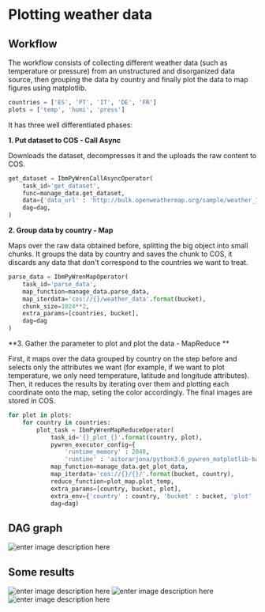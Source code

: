 # Plotting weather data

## Workflow

The workflow consists of collecting different weather data (such as temperature or pressure) from an unstructured and disorganized data source, then grouping the data by country and finally plot the data to map figures using matplotlib.

```python
countries = ['ES', 'PT', 'IT', 'DE', 'FR']
plots = ['temp', 'humi', 'press']
```

It has three well differentiated phases:

**1. Put dataset to COS - Call Async**

Downloads the dataset, decompresses it and the uploads the raw content to COS.

```python
get_dataset = IbmPyWrenCallAsyncOperator(
    task_id='get_dataset',
    func=manage_data.get_dataset,
    data={'data_url' : 'http://bulk.openweathermap.org/sample/weather_16.json.gz', 'bucket' : bucket},
    dag=dag,
)
```

**2. Group data by country - Map**

Maps over the raw data obtained before, splitting the big object into small chunks.
It groups the data by country and saves the chunk to COS, it discards any data that don't correspond to the countries we want to treat.

```python
parse_data = IbmPyWrenMapOperator(
    task_id='parse_data',
    map_function=manage_data.parse_data,
    map_iterdata='cos://{}/weather_data'.format(bucket),
    chunk_size=1024**2,
    extra_params=[countries, bucket],
    dag=dag
)
```

**3. Gather the parameter to plot and plot the data - MapReduce **

First, it maps over the data grouped by country on the step before and selects only the attributes we want (for example, if we want to plot temperature, we only need temperature, latitude and longitude attributes).
Then, it reduces the results by iterating over them and plotting each coordinate onto the map, seting the color accordingly.
The final images are stored in COS.

```python
for plot in plots:
    for country in countries:
        plot_task = IbmPyWrenMapReduceOperator(
            task_id='{}_plot_{}'.format(country, plot),
            pywren_executor_config={
                'runtime_memory' : 2048,
                'runtime' : 'aitorarjona/python3.6_pywren_matplotlib-basemap:1.0'},
            map_function=manage_data.get_plot_data,
            map_iterdata='cos://{}/{}/'.format(bucket, country),
            reduce_function=plot_map.plot_temp,
            extra_params=[country, bucket, plot],
            extra_env={'country' : country, 'bucket' : bucket, 'plot' : plot},
            dag=dag)
 ```
 
 ## DAG graph
 ![enter image description here](https://i.ibb.co/X2LhZkp/Screenshot-from-2019-11-19-21-01-59.png)


## Some results
 ![enter image description here](https://i.ibb.co/fCbf5Nz/image-ES-temp.png)
 ![enter image description here](https://i.ibb.co/NYrn7NM/image-DE-humi.png)
 ![enter image description here](https://i.ibb.co/thkRN0N/image-IT-press.png)
  
